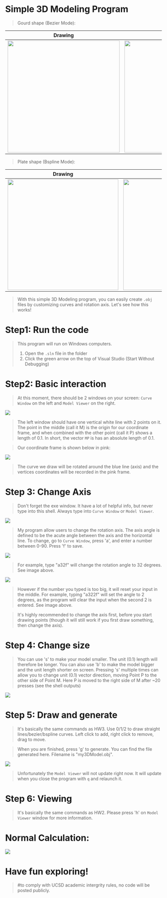 # Simple 3D Modeling Program

> Gourd shape (Bezier Mode):

Drawing             |  Model
:-------------------------:|:-------------------------:
<img src="imgsrc/gourd_draw.png" height="360">  |  <img src="imgsrc/gourd_model.png" height="360">

> Plate shape (Bspline Mode):

Drawing             |  Model
:-------------------------:|:-------------------------:
<img src="imgsrc/plate_draw.png" height="356">  |  <img src="imgsrc/plate_model.png" height="356">

> With this simple 3D Modeling program, you can easily create `.obj` files by customizing curves and rotation axis. Let's see how this works!

# Step1: Run the code

> This program will run on Windows computers.
> 1. Open the `.sln` file in the folder
> 2. Click the green arrow on the top of Visual Studio (Start Without Debugging)

# Step2: Basic interaction

> At this moment, there should be 2 windows on your screen: `Curve Window` on the left and `Model Viewer` on the right.


<img src="imgsrc/start1.png">

> The left window should have one vertical white line with 2 points on it. The point in the middle (call it M) is the origin for our coordinate frame, and when combined with the other point (call it P) shows a length of 0.1.
> In short, the vector `MP` is has an absolute length of 0.1.

> Our coordinate frame is shown below in pink:

<img src="imgsrc/axis.jpg">

> The curve we draw will be rotated around the blue line (axis) and the vertices coordinates will be recorded in the pink frame.

# Step 3: Change Axis

> Don't forget the exe window. It have a lot of helpful info, but never type into this shell. Always type into `Curve Window` or `Model Viewer`.

<img src="imgsrc/start2_exewindow.png">

> My program allow users to change the rotation axis. The axis angle is defined to be the acute angle between the axis and the horizontal line. To change, go to `Curve Window`, press 'a', and enter a number between 0-90. Press 'f' to save.

<img src="imgsrc/start3_changeAxis.png">

> For example, type "a32f" will change the rotation angle to 32 degrees. See image above.

<img src="imgsrc/start3_changeAxis2.png">

> However if the number you typed is too big, it will reset your input in the middle. For example, typing "a322f" will set the angle to 2 degrees, as the program will clear the input when the second 2 is entered. See image above.

> It's highly recommended to change the axis first, before you start drawing points (though it will still work if you first draw something, then change the axis).

# Step 4: Change size

> You can use 's' to make your model smaller. The unit (0.1) length will therefore be longer. You can also use 'b' to make the model bigger and the unit length shorter on screen. Pressing 's' multiple times can allow you to change unit (0.1) vector direction, moving Point P to the other side of Point M. Here P is moved to the right side of M after ~20 presses (see the shell outputs)

<img src="imgsrc/start3_big.png">

# Step 5: Draw and generate

> It's basically the same commands as HW3. Use 0/1/2 to draw straight lines/bezier/bspline curves. Left click to add, right click to remove, drag to move.

> When you are finished, press 'g' to generate. You can find the file generated here. Filename is "my3DModel.obj".

<img src="imgsrc/start3_file.png">

> Unfortunately the `Model Viewer` will not update right now. It will update when you close the program with `q` and relaunch it.

# Step 6: Viewing

> It's basically the same commands as HW2. Please press 'h' on `Model Viewer` window for more information.

# Normal Calculation:

<img src="imgsrc/normal_calc.jpg">

# Have fun exploring!

> #to comply with UCSD academic intergrity rules, no code will be posted publicly.